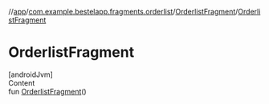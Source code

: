//[app](../../index.md)/[com.example.bestelapp.fragments.orderlist](../index.md)/[OrderlistFragment](index.md)/[OrderlistFragment](-orderlist-fragment.md)



# OrderlistFragment  
[androidJvm]  
Content  
fun [OrderlistFragment](-orderlist-fragment.md)()  



